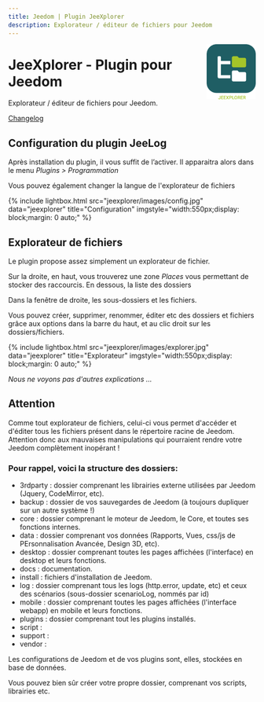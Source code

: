 ```yaml
---
title: Jeedom | Plugin JeeXplorer
description: Explorateur / éditeur de fichiers pour Jeedom
---
```


<img align="right" src="../images/jeexplorer_icon.png" width="100">

# JeeXplorer - Plugin pour Jeedom

Explorateur / éditeur de fichiers pour Jeedom.

[Changelog](changelog.md)<br />

## Configuration du plugin JeeLog

Après installation du plugin, il vous suffit de l’activer.
Il apparaitra alors dans le menu *Plugins > Programmation*

Vous pouvez également changer la langue de l'explorateur de fichiers

{% include lightbox.html src="jeexplorer/images/config.jpg" data="jeexplorer" title="Configuration" imgstyle="width:550px;display: block;margin: 0 auto;" %}

## Explorateur de fichiers

Le plugin propose assez simplement un explorateur de fichier.

Sur la droite, en haut, vous trouverez une zone *Places* vous permettant de stocker des raccourcis.
En dessous, la liste des dossiers

Dans la fenêtre de droite, les sous-dossiers et les fichiers.

Vous pouvez créer, supprimer, renommer, éditer etc des dossiers et fichiers grâce aux options dans la barre du haut, et au clic droit sur les dossiers/fichiers.

{% include lightbox.html src="jeexplorer/images/explorer.jpg" data="jeexplorer" title="Explorateur" imgstyle="width:550px;display: block;margin: 0 auto;" %}

*Nous ne voyons pas d'autres explications ...*


## Attention

Comme tout explorateur de fichiers, celui-ci vous permet d'accéder et d'éditer tous les fichiers présent dans le répertoire racine de Jeedom.
Attention donc aux mauvaises manipulations qui pourraient rendre votre Jeedom complètement inopérant !

### Pour rappel, voici la structure des dossiers:

- 3rdparty : dossier comprenant les librairies externe utilisées par Jeedom (Jquery, CodeMirror, etc).
- backup : dossier de vos sauvegardes de Jeedom (à toujours dupliquer sur un autre système !)
- core : dossier comprenant le moteur de Jeedom, le Core, et toutes ses fonctions internes.
- data : dossier comprenant vos données (Rapports, Vues, css/js de PErsonnalisation Avancée, Design 3D, etc).
- desktop : dossier comprenant toutes les pages affichées (l'interface) en desktop et leurs fonctions.
- docs : documentation.
- install : fichiers d'installation de Jeedom.
- log : dossier comprenant tous les logs (http.error, update, etc) et ceux des scénarios (sous-dossier scenarioLog, nommés par id)
- mobile : dossier comprenant toutes les pages affichées (l'interface webapp) en mobile et leurs fonctions.
- plugins : dossier comprenant tout les plugins installés.
- script :
- support :
- vendor :

Les configurations de Jeedom et de vos plugins sont, elles, stockées en base de données.

Vous pouvez bien sûr créer votre propre dossier, comprenant vos scripts, librairies etc.

